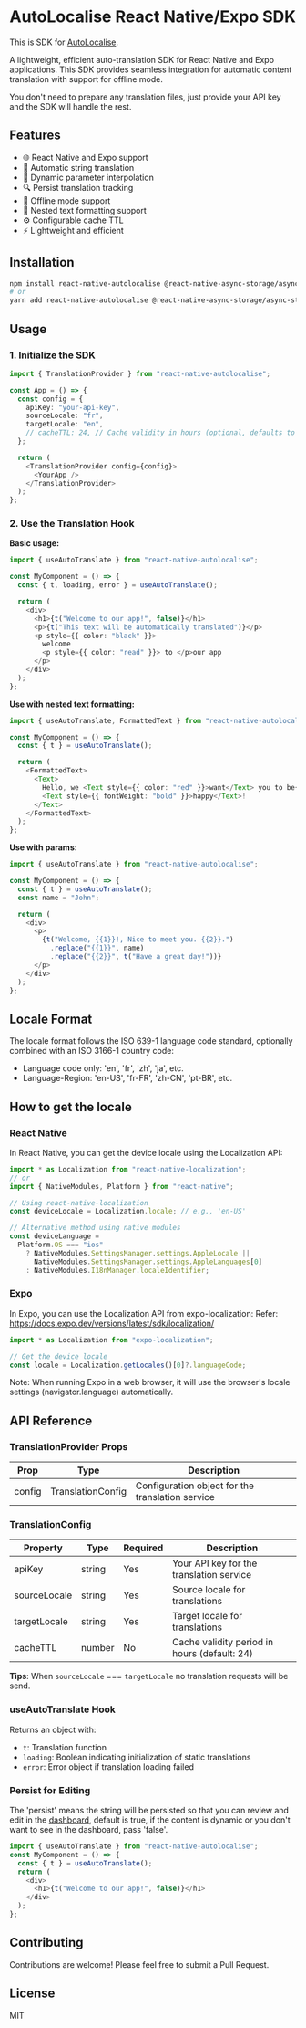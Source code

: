 # AutoLocalise React Native/Expo SDK

This is SDK for [AutoLocalise](https://www.autolocalise.com).

A lightweight, efficient auto-translation SDK for React Native and Expo applications. This SDK provides seamless integration for automatic content translation with support for offline mode.

You don't need to prepare any translation files, just provide your API key and the SDK will handle the rest.

## Features

- 🌐 React Native and Expo support
- 🚀 Automatic string translation
- 🎯 Dynamic parameter interpolation
- 🔍 Persist translation tracking
- 🔌 Offline mode support
- 🎨 Nested text formatting support
- ⚙️ Configurable cache TTL
- ⚡️ Lightweight and efficient

## Installation

```bash
npm install react-native-autolocalise @react-native-async-storage/async-storage
# or
yarn add react-native-autolocalise @react-native-async-storage/async-storage
```

## Usage

### 1. Initialize the SDK

```typescript
import { TranslationProvider } from "react-native-autolocalise";

const App = () => {
  const config = {
    apiKey: "your-api-key",
    sourceLocale: "fr",
    targetLocale: "en",
    // cacheTTL: 24, // Cache validity in hours (optional, defaults to 24)
  };

  return (
    <TranslationProvider config={config}>
      <YourApp />
    </TranslationProvider>
  );
};
```

### 2. Use the Translation Hook

**Basic usage:**

```typescript
import { useAutoTranslate } from "react-native-autolocalise";

const MyComponent = () => {
  const { t, loading, error } = useAutoTranslate();

  return (
    <div>
      <h1>{t("Welcome to our app!", false)}</h1>
      <p>{t("This text will be automatically translated")}</p>
      <p style={{ color: "black" }}>
        welcome
        <p style={{ color: "read" }}> to </p>our app
      </p>
    </div>
  );
};
```

**Use with nested text formatting:**

```typescript
import { useAutoTranslate, FormattedText } from "react-native-autolocalise";

const MyComponent = () => {
  const { t } = useAutoTranslate();

  return (
    <FormattedText>
      <Text>
        Hello, we <Text style={{ color: "red" }}>want</Text> you to be{" "}
        <Text style={{ fontWeight: "bold" }}>happy</Text>!
      </Text>
    </FormattedText>
  );
};
```

**Use with params:**

```typescript
import { useAutoTranslate } from "react-native-autolocalise";

const MyComponent = () => {
  const { t } = useAutoTranslate();
  const name = "John";

  return (
    <div>
      <p>
        {t("Welcome, {{1}}!, Nice to meet you. {{2}}.")
          .replace("{{1}}", name)
          .replace("{{2}}", t("Have a great day!"))}
      </p>
    </div>
  );
};
```

## Locale Format

The locale format follows the ISO 639-1 language code standard, optionally combined with an ISO 3166-1 country code:

- Language code only: 'en', 'fr', 'zh', 'ja', etc.
- Language-Region: 'en-US', 'fr-FR', 'zh-CN', 'pt-BR', etc.

## How to get the locale

### React Native

In React Native, you can get the device locale using the Localization API:

```typescript
import * as Localization from "react-native-localization";
// or
import { NativeModules, Platform } from "react-native";

// Using react-native-localization
const deviceLocale = Localization.locale; // e.g., 'en-US'

// Alternative method using native modules
const deviceLanguage =
  Platform.OS === "ios"
    ? NativeModules.SettingsManager.settings.AppleLocale ||
      NativeModules.SettingsManager.settings.AppleLanguages[0]
    : NativeModules.I18nManager.localeIdentifier;
```

### Expo

In Expo, you can use the Localization API from expo-localization:
Refer: https://docs.expo.dev/versions/latest/sdk/localization/

```typescript
import * as Localization from "expo-localization";

// Get the device locale
const locale = Localization.getLocales()[0]?.languageCode;
```

Note: When running Expo in a web browser, it will use the browser's locale settings (navigator.language) automatically.

## API Reference

### TranslationProvider Props

| Prop   | Type              | Description                                      |
| ------ | ----------------- | ------------------------------------------------ |
| config | TranslationConfig | Configuration object for the translation service |

### TranslationConfig

| Property     | Type   | Required | Description                                  |
| ------------ | ------ | -------- | -------------------------------------------- |
| apiKey       | string | Yes      | Your API key for the translation service     |
| sourceLocale | string | Yes      | Source locale for translations               |
| targetLocale | string | Yes      | Target locale for translations               |
| cacheTTL     | number | No       | Cache validity period in hours (default: 24) |

**Tips**: When `sourceLocale` === `targetLocale` no translation requests will be send.

### useAutoTranslate Hook

Returns an object with:

- `t`: Translation function
- `loading`: Boolean indicating initialization of static translations
- `error`: Error object if translation loading failed

### Persist for Editing

The 'persist' means the string will be persisted so that you can review and edit in the [dashboard](https://dashboard.autolocalise.com), default is true, if the content is dynamic or you don't want to see in the dashboard, pass 'false'.

```typescript
import { useAutoTranslate } from "react-native-autolocalise";
const MyComponent = () => {
  const { t } = useAutoTranslate();
  return (
    <div>
      <h1>{t("Welcome to our app!", false)}</h1>
    </div>
  );
};
```

## Contributing

Contributions are welcome! Please feel free to submit a Pull Request.

## License

MIT
